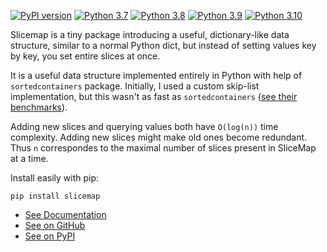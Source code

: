 [![PyPI version](https://badge.fury.io/py/slicemap.svg)](https://badge.fury.io/py/slicemap)
[![Python 3.7](https://github.com/gahaalt/slicemap/actions/workflows/python37.yaml/badge.svg)](https://github.com/gahaalt/slicemap/actions/workflows/python37.yaml)
[![Python 3.8](https://github.com/gahaalt/slicemap/actions/workflows/python38.yaml/badge.svg)](https://github.com/gahaalt/slicemap/actions/workflows/python38.yaml)
[![Python 3.9](https://github.com/gahaalt/slicemap/actions/workflows/python39.yaml/badge.svg)](https://github.com/gahaalt/slicemap/actions/workflows/python39.yaml)
[![Python 3.10](https://github.com/gahaalt/slicemap/actions/workflows/python310.yml/badge.svg)](https://github.com/gahaalt/slicemap/actions/workflows/python310.yml)

Slicemap is a tiny package introducing a useful, dictionary-like data structure,
similar to a normal Python dict, but instead of setting values key by key, you set entire slices at once.

It is a useful data structure implemented entirely in Python with help of `sortedcontainers` package.
Initially, I used a custom skip-list implementation, but this wasn't as fast as `sortedcontainers`
([see their benchmarks](https://grantjenks.com/docs/sortedcontainers/performance-scale.html)).

Adding new slices and querying values both have `O(log(n))` time complexity.
Adding new slices might make old ones become redundant.
Thus `n` correspondes to the maximal number of slices present in SliceMap at a time.

Install easily with pip:

```
pip install slicemap
```

* [See Documentation](https://gahaalt.github.io/slicemap/)
* [See on GitHub](https://github.com/gahaalt/slicemap)
* [See on PyPI](https://pypi.org/project/slicemap/)

